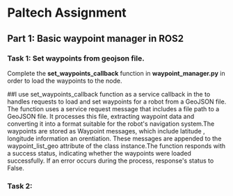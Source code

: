 # Paltech Assignment

## Part 1: Basic waypoint manager in ROS2

### Task 1: Set waypoints from geojson file.
Complete the **set_waypoints_callback** function in **waypoint_manager.py** in order to load the waypoints to the node.

##I use set_waypoints_callback function as a service callback in the to handles requests to load and set waypoints for a robot from a GeoJSON file.
The function uses a service request message that includes a file path to a GeoJSON file. It processes this file, extracting waypoint data and converting it into a format suitable for the robot's navigation system.The waypoints are stored as Waypoint messages, which include latitude , longitude information an orentiation. These messages are appended to the waypoint_list_geo attribute of the class instance.The function responds with a success status, indicating whether the waypoints were loaded successfully. If an error occurs during the process, response's status to False.

### Task 2: 

## 

